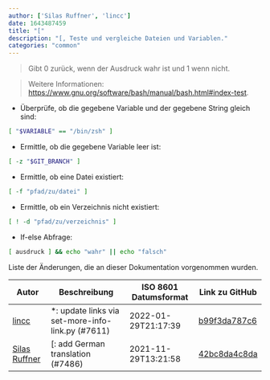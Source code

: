 ```yaml
---
author: ['Silas Ruffner', 'lincc']
date: 1643487459
title: "["
description: "[, Teste und vergleiche Dateien und Variablen."
categories: "common"
---
```

> Gibt 0 zurück, wenn der Ausdruck wahr ist und 1 wenn nicht.

> Weitere Informationen: <https://www.gnu.org/software/bash/manual/bash.html#index-test>.

- Überprüfe, ob die gegebene Variable und der gegebene String gleich sind:

```bash
[ "$VARIABLE" == "/bin/zsh" ]
```

- Ermittle, ob die gegebene Variable leer ist:

```bash
[ -z "$GIT_BRANCH" ]
```

- Ermittle, ob eine Datei existiert:

```bash
[ -f "pfad/zu/datei" ]
```

- Ermittle, ob ein Verzeichnis nicht existiert:

```bash
[ ! -d "pfad/zu/verzeichnis" ]
```

- If-else Abfrage:

```bash
[ ausdruck ] && echo "wahr" || echo "falsch"
```
Liste der Änderungen, die an dieser Dokumentation vorgenommen wurden.


Autor | Beschreibung | ISO 8601 Datumsformat | Link zu GitHub
------|-----|-----|-----
[lincc](mailto:46962923+blueskyson@users.noreply.github.com) | *: update links via set-more-info-link.py (#7611) | 2022-01-29T21:17:39 | [b99f3da787c6](https://github.com/tldr-pages/tldr/commit/b99f3da787c6f43a545b9cb5ebd8265b1367fbc4)
[Silas Ruffner](mailto:74772200+ZweiundzwanzigSiebtel@users.noreply.github.com) | [: add German translation (#7486) | 2021-11-29T13:21:58 | [42bc8da4c8da](https://github.com/tldr-pages/tldr/commit/42bc8da4c8dae9a371db15440e64e77885bfd746)

